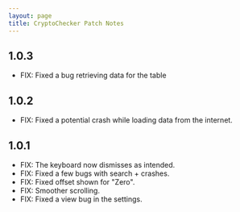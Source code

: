 ```yaml
---
layout: page
title: CryptoChecker Patch Notes
---
```


## 1.0.3

* FIX: Fixed a bug retrieving data for the table

## 1.0.2

* FIX: Fixed a potential crash while loading data from the internet.

## 1.0.1

* FIX: The keyboard now dismisses as intended.
* FIX: Fixed a few bugs with search + crashes.
* FIX: Fixed offset shown for "Zero".
* FIX: Smoother scrolling.
* FIX: Fixed a view bug in the settings.

